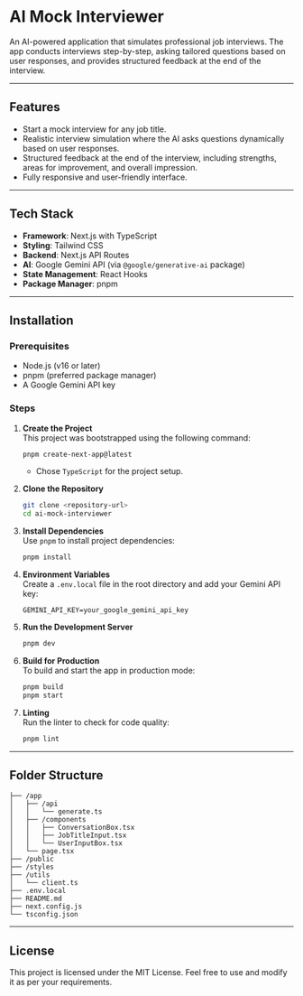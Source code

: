 
# AI Mock Interviewer

An AI-powered application that simulates professional job interviews. The app conducts interviews step-by-step, asking tailored questions based on user responses, and provides structured feedback at the end of the interview.

---

## Features

- Start a mock interview for any job title.
- Realistic interview simulation where the AI asks questions dynamically based on user responses.
- Structured feedback at the end of the interview, including strengths, areas for improvement, and overall impression.
- Fully responsive and user-friendly interface.

---

## Tech Stack

- **Framework**: Next.js with TypeScript
- **Styling**: Tailwind CSS
- **Backend**: Next.js API Routes
- **AI**: Google Gemini API (via `@google/generative-ai` package)
- **State Management**: React Hooks
- **Package Manager**: pnpm

---

## Installation

### Prerequisites

- Node.js (v16 or later)
- pnpm (preferred package manager)
- A Google Gemini API key

### Steps

1. **Create the Project**  
   This project was bootstrapped using the following command:  
   ```bash
   pnpm create-next-app@latest
   ```
   - Chose `TypeScript` for the project setup.

2. **Clone the Repository**  
   ```bash
   git clone <repository-url>
   cd ai-mock-interviewer
   ```

3. **Install Dependencies**  
   Use `pnpm` to install project dependencies:  
   ```bash
   pnpm install
   ```

4. **Environment Variables**  
   Create a `.env.local` file in the root directory and add your Gemini API key:  
   ```env
   GEMINI_API_KEY=your_google_gemini_api_key
   ```

5. **Run the Development Server**  
   ```bash
   pnpm dev
   ```

6. **Build for Production**  
   To build and start the app in production mode:  
   ```bash
   pnpm build
   pnpm start
   ```

7. **Linting**  
   Run the linter to check for code quality:  
   ```bash
   pnpm lint
   ```

---

## Folder Structure

```plaintext
├── /app
│   ├── /api
│   │   └── generate.ts
│   ├── /components
│   │   ├── ConversationBox.tsx
│   │   ├── JobTitleInput.tsx
│   │   └── UserInputBox.tsx
│   └── page.tsx
├── /public
├── /styles
├── /utils
│   └── client.ts
├── .env.local
├── README.md
├── next.config.js
└── tsconfig.json
```

---

## License

This project is licensed under the MIT License. Feel free to use and modify it as per your requirements.
